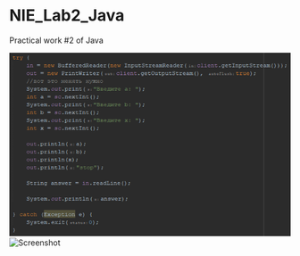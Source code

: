 # NIE_Lab2_Java

Practical work #2 of Java

![Screenshot](Screenshot_1.png)
![Screenshot](Screenshot_3.png)

